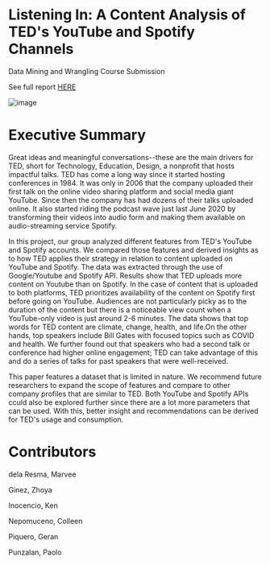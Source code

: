 # Listening In: A Content Analysis of TED's YouTube and Spotify Channels

Data Mining and Wrangling Course Submission

See full report [HERE]()

![image](https://user-images.githubusercontent.com/71246479/188296785-c9bf53c2-2d7d-4a0b-a74a-7fbc96fdb5de.png)

# Executive Summary

Great ideas and meaningful conversations--these are the main drivers for TED, short for Technology, Education, Design, a nonprofit that hosts impactful talks. TED has come a long way since it started hosting conferences in 1984. It was only in 2006 that the company uploaded their first talk on the online video sharing platform and social media giant YouTube. Since then the company has had dozens of their talks uploaded online. It also started riding the podcast wave just last June 2020 by transforming their videos into audio form and making them available on audio-streaming service Spotify.

In this project, our group analyzed different features from TED's YouTube and Spotify accounts. We compared those features and derived insights as to how TED applies their strategy in relation to content uploaded on YouTube and Spotify. The data was extracted through the use of Google/Youtube and Spotify API. Results show that TED uploads more content on Youtube than on Spotify. In the case of content that is uploaded to both platforms, TED prioritizes availability of the content on Spotify first before going on YouTube. Audiences are not particularly picky as to the duration of the content but there is a noticeable view count when a YouTube-only video is just around 2-6 minutes. The data shows that top words for TED content are climate, change, health, and life.On the other hands, top speakers include Bill Gates with focused topics such as COVID and health. We further found out that speakers who had a second talk or conference had higher online engagement; TED can take advantage of this and do a series of talks for past speakers that were well-received.

This paper features a dataset that is limited in nature. We recommend future researchers to expand the scope of features and compare to other company profiles that are similar to TED. Both YouTube and Spotify APIs cculd also be explored further since there are a lot more parameters that can be used. With this, better insight and recommendations can be derived for TED's usage and consumption.

# Contributors

dela Resma, Marvee

Ginez, Zhoya

Inocencio, Ken

Nepomuceno, Colleen

Piquero, Geran

Punzalan, Paolo
